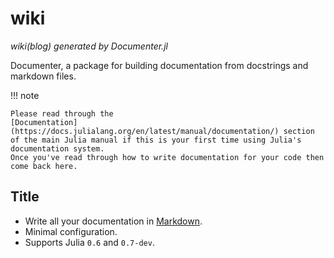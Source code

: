 # wiki

*wiki(blog) generated by Documenter.jl*

Documenter, a package for building documentation from docstrings and markdown files.

!!! note

    Please read through the
    [Documentation](https://docs.julialang.org/en/latest/manual/documentation/) section
    of the main Julia manual if this is your first time using Julia's documentation system.
    Once you've read through how to write documentation for your code then come back here.

## Title

- Write all your documentation in [Markdown](https://en.wikipedia.org/wiki/Markdown).
- Minimal configuration.
- Supports Julia `0.6` and `0.7-dev`.
